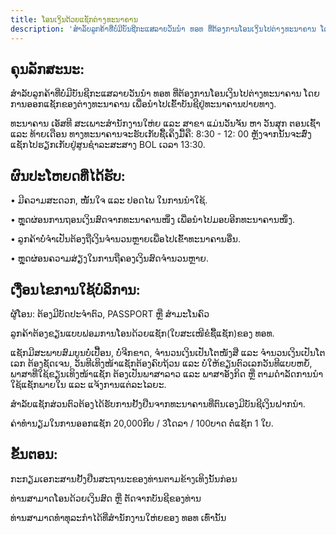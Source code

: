 ```yaml
---
title: ໂອນເງິນດ້ວຍແຊັກຕ່າງທະນາຄານ
description: 'ສຳລັບລູກຄ້າທີ່ບໍ່ມີບັນຊີກະແສລາຍວັນນຳ ທອທ ທີ່ຕ້ອງການໂອນເງິນໄປຕ່າງທະນາຄານ ໂດຍການອອກແຊັກຂອງຕ່າງທະນາຄານ ເພື່ອນຳໄປເຂົ້າບັນຊີຢູ່ທະນາຄານປາຍທາງ.'
---
```



<div class="container">

## ຄຸນລັກສະນະ:
ສຳລັບລູກຄ້າທີ່ບໍ່ມີບັນຊີກະແສລາຍວັນນຳ ທອທ ທີ່ຕ້ອງການໂອນເງິນໄປຕ່າງທະນາຄານ ໂດຍການອອກແຊັກຂອງຕ່າງທະນາຄານ ເພື່ອນຳໄປເຂົ້າບັນຊີຢູ່ທະນາຄານປາຍທາງ.

ທະນາຄານ ເອັສທີ ສະເພາະສຳນັກງານໃຫ່ຍ ແລະ ສາຂາ ແມ່ນວັນຈັນ ຫາ ວັນສຸກ ຕອນເຊົ້າ ແລະ ທ້າຍເດືອນ ທາງທະນາຄານຈະຮັບເກັບຊື້ເຄິ່ງມື້ຄື: 8:30 - 12: 00 ຫຼັງຈາກນັ້ນຈະສົ່ງແຊັກໄປຮຽກເກັບຢູ່ສູນຊຳລະສະສາງ BOL ເວລາ 13:30.

## ຜົນປະໂຫຍດທີ່ໄດ້ຮັບ: ​
• ມີຄວາມສະດວກ, ໜັ້ນໃຈ ແລະ ປອດໄພ ໃນການນຳໃຊ້.

• ຫຼຸດຜ່ອນການຖອນເງິນສົດຈາກທະນາຄານໜຶ່ງ ເພື່ອນຳໄປມອບອີກທະນາຄານໜຶ່ງ.

• ລູກຄ້າບໍ່ຈຳເປັນຕ້ອງຖືເງິນຈຳນວນຫຼາຍເພື່ອໄປເຂົ້າທະນາຄານອື່ນ.

• ຫຼຸດຜ່ອນຄວາມສ່ຽງໃນການຖືຄອງເງິນສົດຈຳນວນຫຼາຍ.

## ເງື່ອນໄຂການໃຊ້ບໍລິການ:
ຜູ້ໂອນ: ຕ້ອງມີບັດປະຈຳຕົວ, PASSPORT ຫຼື ສໍາມະໂນຄົວ

ລູກຄ້າຕ້ອງຂຽນແບບຟອມການໂອນດ້ວຍແຊັກ(ໃບສະເໜີຂໍຊື້ແຊັກ)ຂອງ ທອທ.

ແຊັກມີສະພາບສົມບູນບໍ່ເປື້ອນ, ບໍ່ຈີກຂາດ, ຈຳນວນເງິນເປັນໂຕໜັງສື ແລະ ຈຳນວນເງິນເປັນໂຕເລກ ຕ້ອງຊັດເຈນ, ວັນທີເທິງໜ້າແຊັກຕ້ອງຄົບຖ້ວນ ແລະ ບໍ່ໃຫ້ຂຽນຕົວເລກວັນທີແບບຫຍໍ້, ພາສາທີ່ໃຊ້ຂຽນເທິງໜ້າແຊັກ ຕ້ອງເປັນພາສາລາວ ແລະ ພາສາອັງກິດ ຫຼື ຕາມດຳລັດການນຳໃຊ້ແຊັກພາຍໃນ ແລະ ແຈ້ງການແຕ່ລະໄລຍະ.​

ສຳລັບແຊັກສ່ວນຕົວຕ້ອງໄດ້ຮັບການຢັ້ງຢືນຈາກທະນາຄານທີ່ຕົນເອງມີບັນຊີເງິນຝາກນຳ.

ຄ່າທຳນຽມໃນການອອກແຊັກ 20,000ກີບ / 3ໂດລາ / 100ບາດ ຕໍ່ແຊັກ 1 ໃບ.

## ຂັ້ນຕອນ:
ກະກຽມເອກະສານຢັ້ງຢືນສະຖານະຂອງທ່ານຕາມຂ້າງເທິງນັ້ນກ່ອນ

ທ່ານສາມາດໂອນດ້ວຍເງິນສົດ ຫຼື ຕັດຈາກບັນຊີຂອງທ່ານ

ທ່ານສາມາດທໍາທຸລະກໍາໄດ້ທີ່ສຳນັກງານໃຫ່ຍຂອງ ທອທ ເທົ່ານັ້ນ

</div>